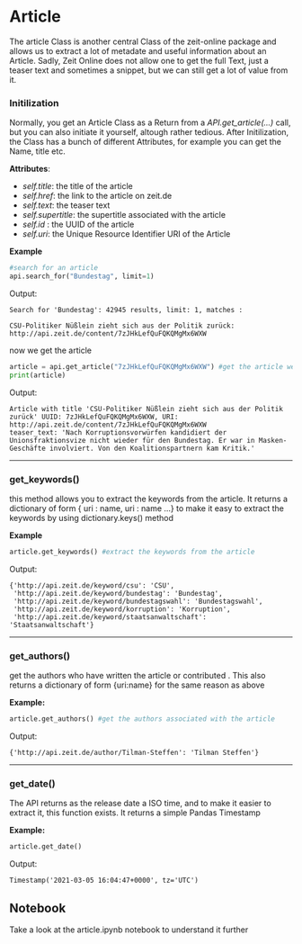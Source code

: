 # Article

The article Class is another central Class of the zeit-online package and allows us to extract a lot of metadate and useful information about an Article. Sadly, Zeit Online does not allow one to get the full Text, just  a teaser text and sometimes a snippet, but we can still get a lot of value from it.

### Initilization

Normally, you get an Article Class as a Return from a *API.get_article(...)* call, but you can also initiate it yourself, altough rather tedious. After Initilization, the Class has a bunch of different Attributes, for example you can get the Name, title etc.

**Attributes**:

- *self.title*: the title of the article
- *self.href*: the link to the article on zeit.de
- *self.text*: the teaser text
- *self.supertitle*: the supertitle associated with the article
- *self.id* : the UUID of the article
- *self.uri*: the Unique Resource Identifier URI of the Article

**Example**

```python
#search for an article
api.search_for("Bundestag", limit=1)
```

Output:

```
Search for 'Bundestag': 42945 results, limit: 1, matches : 
 
CSU-Politiker Nüßlein zieht sich aus der Politik zurück: http://api.zeit.de/content/7zJHkLefQuFQKQMgMx6WXW
```

now we get the article

```python
article = api.get_article("7zJHkLefQuFQKQMgMx6WXW") #get the article we just searched for
print(article)
```

Output: 

```
Article with title 'CSU-Politiker Nüßlein zieht sich aus der Politik zurück' UUID: 7zJHkLefQuFQKQMgMx6WXW, URI: http://api.zeit.de/content/7zJHkLefQuFQKQMgMx6WXW 
teaser_text: 'Nach Korruptionsvorwürfen kandidiert der Unionsfraktionsvize nicht wieder für den Bundestag. Er war in Masken-Geschäfte involviert. Von den Koalitionspartnern kam Kritik.'
```

***

### get_keywords()

this method allows you to extract the keywords from the article. It returns a dictionary of form { uri : name, uri : name ...} to make it easy to extract the keywords by using dictionary.keys() method

**Example**

```python
article.get_keywords() #extract the keywords from the article
```

Output:

```
{'http://api.zeit.de/keyword/csu': 'CSU',
 'http://api.zeit.de/keyword/bundestag': 'Bundestag',
 'http://api.zeit.de/keyword/bundestagswahl': 'Bundestagswahl',
 'http://api.zeit.de/keyword/korruption': 'Korruption',
 'http://api.zeit.de/keyword/staatsanwaltschaft': 'Staatsanwaltschaft'}
```

***

### get_authors()

get the authors who have written the article or contributed . This also returns a dictionary of form {uri:name} for the same reason as above

**Example:**

```python
article.get_authors() #get the authors associated with the article
```

Output:

```
{'http://api.zeit.de/author/Tilman-Steffen': 'Tilman Steffen'}
```

***

### get_date()

The API returns as the release date a ISO time, and to make it easier to extract it, this function exists. It returns a simple Pandas Timestamp

**Example:**

```python
article.get_date()
```

Output:

```
Timestamp('2021-03-05 16:04:47+0000', tz='UTC')
```

## Notebook

Take a look at the article.ipynb notebook to understand it further